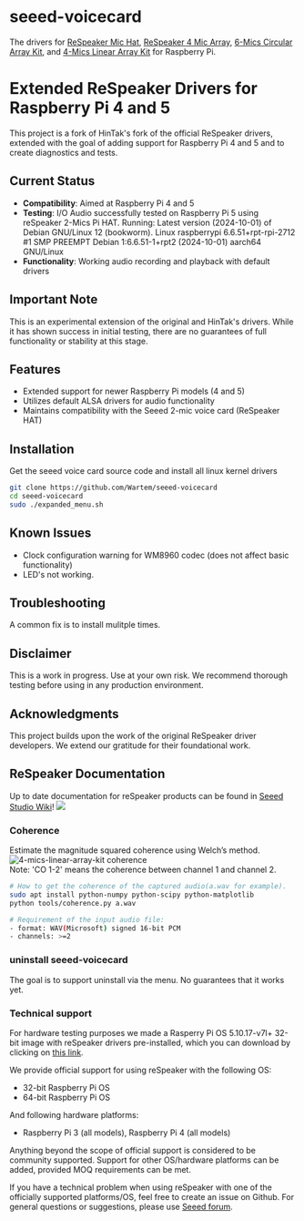 # seeed-voicecard

The drivers for [ReSpeaker Mic Hat](https://www.seeedstudio.com/ReSpeaker-2-Mics-Pi-HAT-p-2874.html), [ReSpeaker 4 Mic Array](https://www.seeedstudio.com/ReSpeaker-4-Mic-Array-for-Raspberry-Pi-p-2941.html), [6-Mics Circular Array Kit](), and [4-Mics Linear Array Kit]() for Raspberry Pi.

# Extended ReSpeaker Drivers for Raspberry Pi 4 and 5

This project is a fork of HinTak's fork of the official ReSpeaker drivers, extended with the goal of adding support for Raspberry Pi 4 and 5 and to create diagnostics and tests.

## Current Status

- **Compatibility**: Aimed at Raspberry Pi 4 and 5
- **Testing**: I/O Audio successfully tested on Raspberry Pi 5 using reSpeaker 2-Mics Pi HAT.
  Running:
    Latest version (2024-10-01) of Debian GNU/Linux 12 (bookworm).
      Linux raspberrypi 6.6.51+rpt-rpi-2712 #1 SMP PREEMPT Debian 1:6.6.51-1+rpt2 (2024-10-01) aarch64 GNU/Linux
- **Functionality**: Working audio recording and playback with default drivers

## Important Note

This is an experimental extension of the original and HinTak's drivers. While it has shown success in initial testing, there are no guarantees of full functionality or stability at this stage.

## Features

- Extended support for newer Raspberry Pi models (4 and 5)
- Utilizes default ALSA drivers for audio functionality
- Maintains compatibility with the Seeed 2-mic voice card (ReSpeaker HAT)

## Installation

Get the seeed voice card source code and install all linux kernel drivers
```bash
git clone https://github.com/Wartem/seeed-voicecard
cd seeed-voicecard
sudo ./expanded_menu.sh
```

## Known Issues

- Clock configuration warning for WM8960 codec (does not affect basic functionality)
- LED's not working.

## Troubleshooting

A common fix is to install mulitple times.

## Disclaimer

This is a work in progress. Use at your own risk. We recommend thorough testing before using in any production environment.

## Acknowledgments

This project builds upon the work of the original ReSpeaker driver developers. We extend our gratitude for their foundational work.

## ReSpeaker Documentation

Up to date documentation for reSpeaker products can be found in [Seeed Studio Wiki](https://wiki.seeedstudio.com/ReSpeaker/)!
![](https://files.seeedstudio.com/wiki/ReSpeakerProductGuide/img/Raspberry_Pi_Mic_Array_Solutions.png)


### Coherence

Estimate the magnitude squared coherence using Welch’s method.
![4-mics-linear-array-kit coherence](https://user-images.githubusercontent.com/3901856/37277486-beb1dd96-261f-11e8-898b-84405bfc7cea.png)  
Note: 'CO 1-2' means the coherence between channel 1 and channel 2.

```bash
# How to get the coherence of the captured audio(a.wav for example).
sudo apt install python-numpy python-scipy python-matplotlib
python tools/coherence.py a.wav

# Requirement of the input audio file:
- format: WAV(Microsoft) signed 16-bit PCM
- channels: >=2
```

### uninstall seeed-voicecard
The goal is to support uninstall via the menu. No guarantees that it works yet.

### Technical support

For hardware testing purposes we made a Rasperry Pi OS 5.10.17-v7l+ 32-bit image with reSpeaker drivers pre-installed, which you can download by clicking on [this link](https://files.seeedstudio.com/linux/Raspberry%20Pi%204%20reSpeaker/2021-05-07-raspios-buster-armhf-lite-respeaker.img.xz).

We provide official support for using reSpeaker with the following OS:
- 32-bit Raspberry Pi OS
- 64-bit Raspberry Pi OS

And following hardware platforms:
- Raspberry Pi 3 (all models), Raspberry Pi 4 (all models)

Anything beyond the scope of official support is considered to be community supported. Support for other OS/hardware platforms can be added, provided MOQ requirements can be met. 

If you have a technical problem when using reSpeaker with one of the officially supported platforms/OS, feel free to create an issue on Github. For general questions or suggestions, please use [Seeed forum](https://forum.seeedstudio.com/c/products/respeaker/15). 
